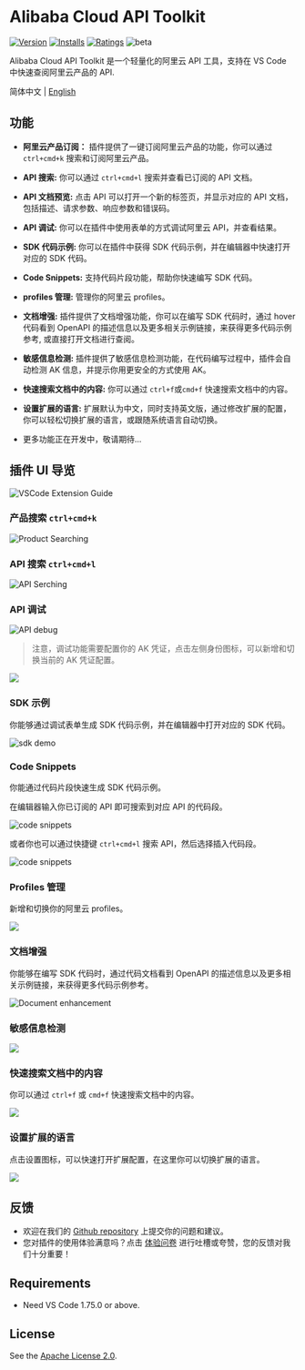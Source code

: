 # Alibaba Cloud API Toolkit

[![Version](https://img.shields.io/visual-studio-marketplace/v/alibabacloud-openapi.vscode-alicloud-api)](https://marketplace.visualstudio.com/items?itemName=alibabacloud-openapi.vscode-alicloud-api)
[![Installs](https://img.shields.io/visual-studio-marketplace/i/alibabacloud-openapi.vscode-alicloud-api)](https://marketplace.visualstudio.com/items?itemName=alibabacloud-openapi.vscode-alicloud-api)
[![Ratings](https://img.shields.io/visual-studio-marketplace/r/alibabacloud-openapi.vscode-alicloud-api)](https://marketplace.visualstudio.com/items?itemName=alibabacloud-openapi.vscode-alicloud-api)
![beta](https://img.shields.io/badge/beta-version)

Alibaba Cloud API Toolkit 是一个轻量化的阿里云 API 工具，支持在 VS Code 中快速查阅阿里云产品的 API.

简体中文 | [English](./README.md)

## 功能

- **阿里云产品订阅：** 插件提供了一键订阅阿里云产品的功能，你可以通过 `ctrl+cmd+k` 搜索和订阅阿里云产品。

- **API 搜索:** 你可以通过 `ctrl+cmd+l` 搜索并查看已订阅的 API 文档。

- **API 文档预览:** 点击 API 可以打开一个新的标签页，并显示对应的 API 文档，包括描述、请求参数、响应参数和错误码。

- **API 调试:** 你可以在插件中使用表单的方式调试阿里云 API，并查看结果。

- **SDK 代码示例:** 你可以在插件中获得 SDK 代码示例，并在编辑器中快速打开对应的 SDK 代码。

- **Code Snippets:** 支持代码片段功能，帮助你快速编写 SDK 代码。

- **profiles 管理:** 管理你的阿里云 profiles。

- **文档增强:** 插件提供了文档增强功能，你可以在编写 SDK 代码时，通过 hover 代码看到 OpenAPI 的描述信息以及更多相关示例链接，来获得更多代码示例参考, 或直接打开文档进行查阅。

- **敏感信息检测:** 插件提供了敏感信息检测功能，在代码编写过程中，插件会自动检测 AK 信息，并提示你用更安全的方式使用 AK。

- **快速搜索文档中的内容:** 你可以通过 `ctrl+f`或`cmd+f` 快速搜索文档中的内容。

- **设置扩展的语言:** 扩展默认为中文，同时支持英文版，通过修改扩展的配置，你可以轻松切换扩展的语言，或跟随系统语言自动切换。

- 更多功能正在开发中，敬请期待...

## 插件 UI 导览

![VSCode Extension Guide](https://img.alicdn.com/imgextra/i4/O1CN01KRNVOF21LOmfmi9gt_!!6000000006968-0-tps-2076-1328.jpg)

### 产品搜索 `ctrl+cmd+k`

![Product Searching](https://img.alicdn.com/imgextra/i1/O1CN01bcJ5DM1RpmnlOjDHK_!!6000000002161-0-tps-1202-798.jpg)

### API 搜索 `ctrl+cmd+l`

![API Serching](https://img.alicdn.com/imgextra/i2/O1CN01ySJXt41c4ZnIbj51N_!!6000000003547-0-tps-1986-542.jpg)

### API 调试

![API debug](https://gw.alicdn.com/imgextra/i2/O1CN01fsuDBE1CLMJaBJj32_!!6000000000064-0-tps-3238-1920.jpg)

> 注意，调试功能需要配置你的 AK 凭证，点击左侧身份图标，可以新增和切换当前的 AK 凭证配置。

![](https://img.alicdn.com/imgextra/i2/O1CN01HzFhxH20gdVF4MIfq_!!6000000006879-0-tps-1938-378.jpg)

### SDK 示例

你能够通过调试表单生成 SDK 代码示例，并在编辑器中打开对应的 SDK 代码。

![sdk demo](https://img.alicdn.com/imgextra/i1/O1CN01C0vQDB29gTtW5erj4_!!6000000008097-0-tps-2638-1778.jpg)

### Code Snippets

你能通过代码片段快速生成 SDK 代码示例。

在编辑器输入你已订阅的 API 即可搜索到对应 API 的代码段。

![code snippets](https://img.alicdn.com/imgextra/i3/O1CN01iKQA6u1KWMiVttyH0_!!6000000001171-1-tps-915-442.gif)

或者你也可以通过快捷键 `ctrl+cmd+l` 搜索 API，然后选择插入代码段。

![code snippets](https://img.alicdn.com/imgextra/i3/O1CN01dmGwmX1ZyVHozyKx4_!!6000000003263-1-tps-842-468.gif)

### Profiles 管理

新增和切换你的阿里云 profiles。

![](https://img.alicdn.com/imgextra/i1/O1CN01NN667S1skk7vLbhr1_!!6000000005805-0-tps-2912-1596.jpg)

### 文档增强

你能够在编写 SDK 代码时，通过代码文档看到 OpenAPI 的描述信息以及更多相关示例链接，来获得更多代码示例参考。

![Document enhancement](https://gw.alicdn.com/imgextra/i2/O1CN01ymjnpo1l2aeq8D3lQ_!!6000000004761-0-tps-1496-646.jpg)

### 敏感信息检测

![](https://gw.alicdn.com/imgextra/i4/O1CN01u787jO241C9LmbQ57_!!6000000007330-0-tps-1970-848.jpg)

### 快速搜索文档中的内容

你可以通过 `ctrl+f` 或 `cmd+f` 快速搜索文档中的内容。

![](https://gw.alicdn.com/imgextra/i2/O1CN01YmSwSz1Rn2VcqQILP_!!6000000002155-0-tps-2514-2098.jpg)

### 设置扩展的语言

点击设置图标，可以快速打开扩展配置，在这里你可以切换扩展的语言。

![](https://img.alicdn.com/imgextra/i1/O1CN01Hl6ziV1pR6KIelNba_!!6000000005356-0-tps-2484-1506.jpg)

## 反馈

- 欢迎在我们的 [Github repository](https://github.com/aliyun/alibabacloud-api-vscode-toolkit/issues) 上提交你的问题和建议。
- 您对插件的使用体验满意吗？点击 [体验问卷](https://g.alicdn.com/aes/tracker-survey-preview/0.0.13/survey.html?pid=fePxMy&id=3486) 进行吐槽或夸赞，您的反馈对我们十分重要！

## Requirements

- Need VS Code 1.75.0 or above.

## License

See the [Apache License 2.0](./LICENSE).
